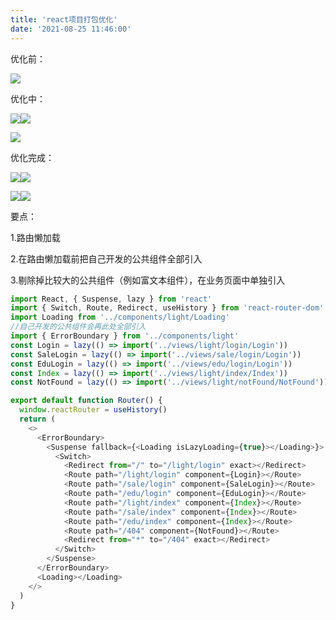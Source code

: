 ```yaml
---
title: 'react项目打包优化'
date: '2021-08-25 11:46:00'
---   
```

优化前：

![](https://img-blog.csdnimg.cn/20210825113401704.png?x-oss-processimage/watermark,type_ZmFuZ3poZW5naGVpdGk,shadow_10,text_Q1NETiBA5b6Q5ZCM5L-d,size_79,color_FFFFFF,t_70,g_se,x_16)

优化中：

![](https://img-blog.csdnimg.cn/20210825113521714.png?x-oss-processimage/watermark,type_ZmFuZ3poZW5naGVpdGk,shadow_10,text_Q1NETiBA5b6Q5ZCM5L-d,size_1,color_FFFFFF,t_70,g_se,x_16)![](https://img-blog.csdnimg.cn/20210825113532501.png?x-oss-processimage/watermark,type_ZmFuZ3poZW5naGVpdGk,shadow_10,text_Q1NETiBA5b6Q5ZCM5L-d,size_79,color_FFFFFF,t_70,g_se,x_16)

![](https://img-blog.csdnimg.cn/20210825113707153.png?x-oss-processimage/watermark,type_ZmFuZ3poZW5naGVpdGk,shadow_10,text_Q1NETiBA5b6Q5ZCM5L-d,size_79,color_FFFFFF,t_70,g_se,x_16)

优化完成：

![](https://img-blog.csdnimg.cn/202108251138318.png?x-oss-processimage/watermark,type_ZmFuZ3poZW5naGVpdGk,shadow_10,text_Q1NETiBA5b6Q5ZCM5L-d,size_1,color_FFFFFF,t_70,g_se,x_16)![](https://img-blog.csdnimg.cn/20210825113839735.png?x-oss-processimage/watermark,type_ZmFuZ3poZW5naGVpdGk,shadow_10,text_Q1NETiBA5b6Q5ZCM5L-d,size_79,color_FFFFFF,t_70,g_se,x_16)

![](https://img-blog.csdnimg.cn/20210825114030970.png?x-oss-processimage/watermark,type_ZmFuZ3poZW5naGVpdGk,shadow_10,text_Q1NETiBA5b6Q5ZCM5L-d,size_1,color_FFFFFF,t_70,g_se,x_16)![](https://img-blog.csdnimg.cn/20210825114034683.png?x-oss-processimage/watermark,type_ZmFuZ3poZW5naGVpdGk,shadow_10,text_Q1NETiBA5b6Q5ZCM5L-d,size_79,color_FFFFFF,t_70,g_se,x_16)

要点：

1.路由懒加载

2.在路由懒加载前把自己开发的公共组件全部引入

3.剔除掉比较大的公共组件（例如富文本组件），在业务页面中单独引入

```javascript
import React, { Suspense, lazy } from 'react'
import { Switch, Route, Redirect, useHistory } from 'react-router-dom'
import Loading from '../components/light/Loading'
//自己开发的公共组件会再此处全部引入
import { ErrorBoundary } from '../components/light'
const Login = lazy(() => import('../views/light/login/Login'))
const SaleLogin = lazy(() => import('../views/sale/login/Login'))
const EduLogin = lazy(() => import('../views/edu/login/Login'))
const Index = lazy(() => import('../views/light/index/Index'))
const NotFound = lazy(() => import('../views/light/notFound/NotFound'))

export default function Router() {
  window.reactRouter = useHistory()
  return (
    <>
      <ErrorBoundary>
        <Suspense fallback={<Loading isLazyLoading={true}></Loading>}>
          <Switch>
            <Redirect from="/" to="/light/login" exact></Redirect>
            <Route path="/light/login" component={Login}></Route>
            <Route path="/sale/login" component={SaleLogin}></Route>
            <Route path="/edu/login" component={EduLogin}></Route>
            <Route path="/light/index" component={Index}></Route>
            <Route path="/sale/index" component={Index}></Route>
            <Route path="/edu/index" component={Index}></Route>
            <Route path="/404" component={NotFound}></Route>
            <Redirect from="*" to="/404" exact></Redirect>
          </Switch>
        </Suspense>
      </ErrorBoundary>
      <Loading></Loading>
    </>
  )
}
```